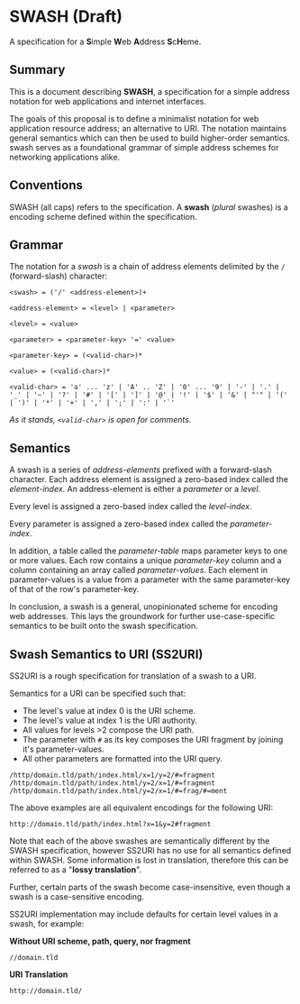 # SWASH (Draft)

A specification for a **S**imple **W**eb **A**ddress **S**c**H**eme.

## Summary

This is a document describing **SWASH**, a specification for a simple address notation for web applications and internet interfaces.

The goals of this proposal is to define a minimalist notation for web application resource address; an alternative to URI. 
The notation maintains general semantics which can then be used to build higher-order semantics. 
swash serves as a foundational grammar of simple address schemes for networking applications alike.

## Conventions

SWASH (all caps) refers to the specification. 
A **swash** (_plural_ swashes) is a encoding scheme defined within the specification.

## Grammar

The notation for a _swash_ is a chain of address elements delimited by the `/` (forward-slash) character:

```
<swash> = ('/' <address-element>)+

<address-element> = <level> | <parameter>

<level> = <value>

<parameter> = <parameter-key> '=' <value>

<parameter-key> = (<valid-char>)*

<value> = (<valid-char>)*

<valid-char> = 'a' ... 'z' | 'A' .. 'Z' | '0' ... '9' | '-' | '.' | '_' | '~' | '?' | '#' | '[' | ']' | '@' | '!' | '$' | '&' | "'" | '(' | ')' | '*' | '+' | ',' | ';' | ':' | '`'
```

_As it stands, `<valid-char>` is open for comments._

## Semantics

A swash is a series of _address-elements_ prefixed with a forward-slash character.
Each address element is assigned a zero-based index called the _element-index_.
An address-element is either a _parameter_ or a _level_.

Every level is assigned a zero-based index called the _level-index_.

Every parameter is assigned a zero-based index called the _parameter-index_.

In addition, a table called the _parameter-table_ maps parameter keys to one or more values. 
Each row contains a unique _parameter-key_ column and a column containing an array called _parameter-values_. 
Each element in parameter-values is a value from a parameter with the same parameter-key of that of the row's parameter-key. 

In conclusion, a swash is a general, unopinionated scheme for encoding web addresses.
This lays the groundwork for further use-case-specific semantics to be built onto the swash specification.

## Swash Semantics to URI (SS2URI)

SS2URI is a rough specification for translation of a swash to a URI.

Semantics for a URI can be specified such that:

- The level's value at index 0 is the URI scheme.
- The level's value at index 1 is the URI authority.
- All values for levels >2 compose the URI path.
- The parameter with `#` as its key composes the URI fragment by joining it's parameter-values.
- All other parameters are formatted into the URI query.

```
/http/domain.tld/path/index.html/x=1/y=2/#=fragment
/http/domain.tld/path/index.html/y=2/x=1/#=fragment
/http/domain.tld/path/index.html/y=2/x=1/#=frag/#=ment
```

The above examples are all equivalent encodings for the following URI:

```
http://domain.tld/path/index.html?x=1&y=2#fragment
```

Note that each of the above swashes are semantically different by the SWASH specification, however
SS2URI has no use for all semantics defined within SWASH.
Some information is lost in translation, therefore this can be referred to as a "**lossy translation**".

Further, certain parts of the swash become case-insensitive, even though a swash is a case-sensitive encoding.

SS2URI implementation may include defaults for certain level values in a swash, for example:

**Without URI scheme, path, query, nor fragment** 
```
//domain.tld
```

**URI Translation** 
```
http://domain.tld/
```